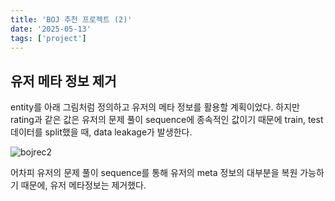 ```yaml
---
title: 'BOJ 추천 프로젝트 (2)'
date: '2025-05-13'
tags: ['project']
---
```



## 유저 메타 정보 제거

entity를 아래 그림처럼 정의하고 유저의 메타 정보를 활용할 계획이었다. 하지만 rating과 같은 값은 유저의 문제 풀이 sequence에 종속적인 값이기 때문에 train, test 데이터를 split했을 때, data leakage가 발생한다.

![bojrec2](/img/bojrec2.png)

어차피 유저의 문제 풀이 sequence를 통해 유저의 meta 정보의 대부분을 복원 가능하기 때문에, 유저 메타정보는 제거했다.